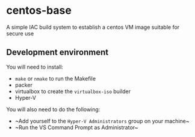 # centos-base
A simple IAC build system to establish a centos VM image suitable for secure use

## Development environment

You will need to install:

- `make` or `nmake` to run the Makefile
- packer
- virtualbox to create the `virtualbox-iso` builder
- Hyper-V

You will also need to do the following:

- ~Add yourself to the `Hyper-V Administrators` group on your machine~
- ~Run the VS Command Prompt as Administrator~
